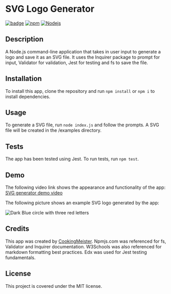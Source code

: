# SVG Logo Generator

[![badge](https://img.shields.io/badge/license-MIT-brightgreen.svg)](https://opensource.org/licenses/MIT)
[![npm](https://img.shields.io/badge/npm-v10.2.3-blue.svg)](https://www.npmjs.com)
[![Nodejs](https://img.shields.io/badge/Node.js-v20.10.0-yellow.svg)](https://nodejs.org/)

## Description

A Node.js command-line application that takes in user input to generate a logo and save it as an SVG file. It uses the Inquirer package to prompt for input, Validator for validation, Jest for testing and fs to save the file.

## Installation

To install this app, clone the repository and run `npm install` or `npm i` to install dependencies.

## Usage

To generate a SVG file, run `node index.js` and follow the prompts. A SVG file will be created in the /examples directory.

## Tests

The app has been tested using Jest. To run tests, run `npm test`.

## Demo

The following video link shows the appearance and functionality of the app: [SVG generator demo video](https://drive.google.com/example.file)

The following picture shows an example SVG logo generated by the app:

![Dark Blue circle with three red letters](<Screenshot 2024-01-13 at 6.12.01 PM.png>)

## Credits

This app was created by [CookingMeister](https://github.com/cookingmeister). Npmjs.com was referenced for fs, Validator and Inquirer documentation. W3Schools was also referenced for markdown formatting best practices. Edx was used for Jest testing fundamentals.

## License

This project is covered under the MIT license.
